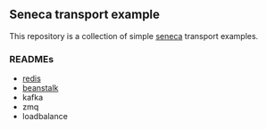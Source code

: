 
## Seneca transport example

This repository is a collection of simple [seneca](http://senecajs.org) transport examples.

### READMEs
   * [redis](https://github.com/chico/seneca-transport-example/blob/master/redis/README.md)
   * [beanstalk](https://github.com/chico/seneca-transport-example/blob/master/beanstalk/README.md)
   * kafka
   * zmq
   * loadbalance


